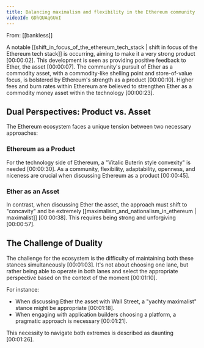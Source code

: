 ```yaml
---
title: Balancing maximalism and flexibility in the Ethereum community
videoId: GDhQUAqGUxI
---
```


From: [[bankless]] <br/> 

A notable [[shift_in_focus_of_the_ethereum_tech_stack | shift in focus of the Ethereum tech stack]] is occurring, aiming to make it a very strong product <a class="yt-timestamp" data-t="00:00:02">[00:00:02]</a>. This development is seen as providing positive feedback to Ether, the asset <a class="yt-timestamp" data-t="00:00:07">[00:00:07]</a>. The community's pursuit of Ether as a commodity asset, with a commodity-like shelling point and store-of-value focus, is bolstered by Ethereum's strength as a product <a class="yt-timestamp" data-t="00:00:10">[00:00:10]</a>. Higher fees and burn rates within Ethereum are believed to strengthen Ether as a commodity money asset within the technology <a class="yt-timestamp" data-t="00:00:23">[00:00:23]</a>.

## Dual Perspectives: Product vs. Asset

The Ethereum ecosystem faces a unique tension between two necessary approaches:

### Ethereum as a Product
For the technology side of Ethereum, a "Vitalic Buterin style convexity" is needed <a class="yt-timestamp" data-t="00:00:30">[00:00:30]</a>. As a community, flexibility, adaptability, openness, and niceness are crucial when discussing Ethereum as a product <a class="yt-timestamp" data-t="00:00:45">[00:00:45]</a>.

### Ether as an Asset
In contrast, when discussing Ether the asset, the approach must shift to "concavity" and be extremely [[maximalism_and_nationalism_in_ethereum | maximalist]] <a class="yt-timestamp" data-t="00:00:38">[00:00:38]</a>. This requires being strong and unforgiving <a class="yt-timestamp" data-t="00:00:57">[00:00:57]</a>.

## The Challenge of Duality

The challenge for the ecosystem is the difficulty of maintaining both these stances simultaneously <a class="yt-timestamp" data-t="00:01:03">[00:01:03]</a>. It's not about choosing one lane, but rather being able to operate in both lanes and select the appropriate perspective based on the context of the moment <a class="yt-timestamp" data-t="00:01:10">[00:01:10]</a>.

For instance:
*   When discussing Ether the asset with Wall Street, a "yachty maximalist" stance might be appropriate <a class="yt-timestamp" data-t="00:01:18">[00:01:18]</a>.
*   When engaging with application builders choosing a platform, a pragmatic approach is necessary <a class="yt-timestamp" data-t="00:01:21">[00:01:21]</a>.

This necessity to navigate both extremes is described as daunting <a class="yt-timestamp" data-t="00:01:26">[00:01:26]</a>.